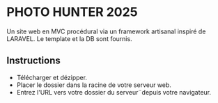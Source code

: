 # PHOTO HUNTER 2025
Un site web en MVC procédural via un framework artisanal inspiré de LARAVEL. Le template et la DB sont fournis.

## Instructions
- Télécharger et dézipper.
- Placer le dossier dans la racine de votre serveur web.
- Entrez l'URL vers votre dossier du serveur¨depuis votre navigateur.